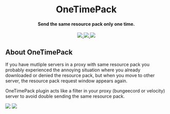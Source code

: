 <h1 align="center">OneTimePack</h1>

<h4 align="center">Send the same resource pack only one time.</h4>

<p align="center">
    <a href="https://saic.one/discord">
        <img src="https://img.shields.io/discord/974288218839191612.svg?style=flat-square&label=discord&logo=discord&logoColor=white&color=7289da"/>
    </a>
    <a href="https://www.codefactor.io/repository/github/saicone/onetimepack">
        <img src="https://www.codefactor.io/repository/github/saicone/onetimepack/badge?style=flat-square"/>
    </a>
    <a href="https://github.com/saicone/onetimepack">
        <img src="https://img.shields.io/github/languages/code-size/saicone/onetimepack?logo=github&logoColor=white&style=flat-square"/>
    </a>
</p>

## About OneTimePack
If you have mutliple servers in a proxy with same resource pack you probably experienced the annoying situation where you already downloaded or denied the resource pack, but when you move to other server, the resource pack request window appears again.

OneTimePack plugin acts like a filter in your proxy (bungeecord or velocity) server to avoid double sending the same resource pack.

![](https://i.imgur.com/VT65YA0.png)
![](https://i.imgur.com/LTE71zn.png)
